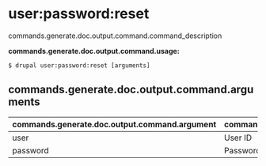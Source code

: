 # user:password:reset
commands.generate.doc.output.command.command_description

**commands.generate.doc.output.command.usage:**
```
$ drupal user:password:reset [arguments] 
```


## commands.generate.doc.output.command.arguments
commands.generate.doc.output.command.argument | commands.generate.doc.output.command.details
---------|-------------
user | User ID
password | Password in text format
